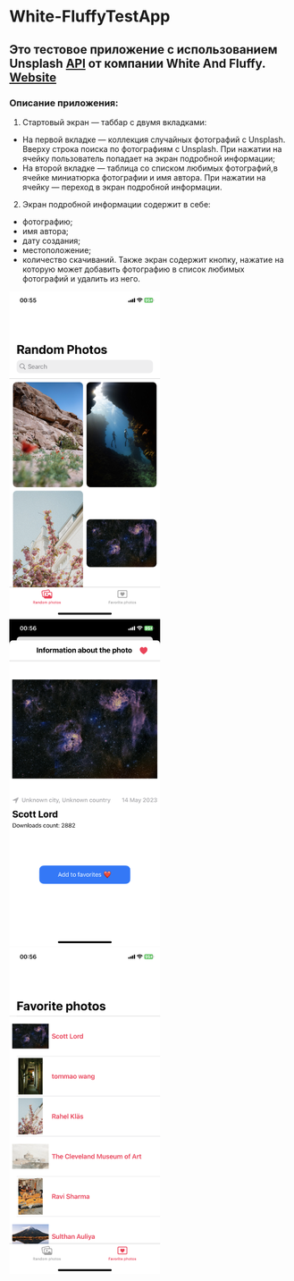 # White-FluffyTestApp

## Это тестовое приложение с использованием Unsplash [API](https://unsplash.com/documentation) от компании White And Fluffy. [Website](https://whiteandfluffyteam.com)

### Описание приложения:
1) Стартовый экран — таббар с двумя вкладками: 
- На первой вкладке — коллекция случайных фотографий с Unsplash. Вверху строка поиска по фотографиям с Unsplash. При нажатии на ячейку пользователь попадает на экран подробной информации;
- На второй вкладке — таблица со списком любимых фотографий,в ячейке миниатюрка фотографии и имя автора. При нажатии на ячейку — переход в экран подробной информации.

2) Экран подробной информации содержит в себе:
- фотографию;
- имя автора;
- дату создания;
- местоположение;
- количество скачиваний.
Также экран содержит кнопку, нажатие на которую может добавить фотографию в список любимых фотографий и удалить из него.



<div>
  <img src="Screens/IMG_6967.PNG" width="270" />
  <img src="Screens/IMG_6968.PNG" width="270" />
  <img src="Screens/IMG_6969.PNG" width="270" />
</div>
